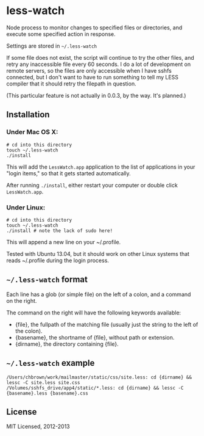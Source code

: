 # less-watch

Node process to monitor changes to specified files or directories, and execute
some specified action in response.

Settings are stored in `~/.less-watch`

If some file does not exist, the script will continue to try the other files,
and retry any inaccessible file every 60 seconds. I do a lot of development on
remote servers, so the files are only accessible when I have sshfs connected,
but I don't want to have to run something to tell my LESS compiler that it
should retry the filepath in question.

(This particular feature is not actually in 0.0.3, by the way. It's planned.)

## Installation

### Under Mac OS X:

    # cd into this directory
    touch ~/.less-watch
    ./install

This will add the `LessWatch.app` application to the list of applications in your "login items,"
so that it gets started automatically.

After running `./install`, either restart your computer or double click `LessWatch.app`.

### Under Linux:

	# cd into this directory
	touch ~/.less-watch
	./install # note the lack of sudo here!

This will append a new line on your ~/.profile.

Tested with Ubuntu 13.04, but it should work on other Linux systems that reads ~/.profile during the login process.

## `~/.less-watch` format

Each line has a glob (or simple file) on the left of a colon, and a command on
the right.

The command on the right will have the following keywords available:

- {file}, the fullpath of the matching file (usually just the string to the left
  of the colon).
- {basename}, the shortname of {file}, without path or extension.
- {dirname}, the directory containing {file}.

## `~/.less-watch` example

    /Users/chbrown/work/mailmaster/static/css/site.less: cd {dirname} && lessc -C site.less site.css
    /Volumes/sshfs_drive/app4/static/*.less: cd {dirname} && lessc -C {basename}.less {basename}.css

## License

MIT Licensed, 2012-2013
